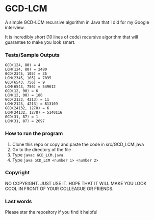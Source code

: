 # GCD-LCM
A simple GCD-LCM recursive algorithm in Java that I did for my Google interview.

It is incredibly short (10 lines of code) recursive algorithm that will guarantee to make you look smart.

### Tests/Sample Outputs
```
GCD(124, 80) = 4
LCM(124, 80) = 2480
GCD(2345, 105) = 35
LCM(2345, 105) = 7035
GCD(6543, 756) = 9
LCM(6543, 756) = 549612
GCD(12, 90) = 6
LCM(12, 90) = 180
GCD(2123, 4213) = 11
LCM(2123, 4213) = 813109
GCD(24132, 1278) = 6
LCM(24132, 1278) = 5140116
GCD(31, 87) = 1
LCM(31, 87) = 2697
```

### How to run the program
1. Clone this repo or copy and paste the code in src/GCD_LCM.java
2. Go to the directory of the file
3. Type ```javac GCD_LCM.java```
4. Type ```java GCD_LCM <number 1> <number 2>```

### Copyright
NO COPYRIGHT. JUST USE IT. HOPE THAT IT WILL MAKE YOU LOOK COOL IN FRONT OF YOUR COLLEAGUE OR FRIENDS.

### Last words
Please star the repository if you find it helpful
